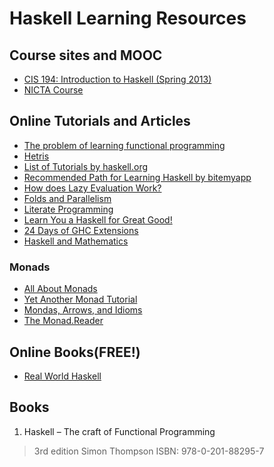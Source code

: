 # Haskell Learning Resources
## Course sites and MOOC
* [CIS 194: Introduction to Haskell (Spring 2013)](http://www.seas.upenn.edu/~cis194/spring13/)
* [NICTA Course](https://github.com/NICTA/course/)

## Online Tutorials and Articles
* [The problem of learning functional programming](http://bitemyapp.com/posts/2014-12-31-functional-education.html)
* [Hetris](http://www.cs.ox.ac.uk/people/ian.lynagh/Hetris/)
* [List of Tutorials by haskell.org](https://www.haskell.org/haskellwiki/Tutorials#Best_places_to_start)
* [Recommended Path for Learning Haskell by bitemyapp](https://github.com/bitemyapp/learnhaskell)
* [How does Lazy Evaluation Work?](https://hackhands.com/lazy-evaluation-works-haskell/?)
* [Folds and Parallelism](http://www.scs.stanford.edu/11au-cs240h/notes/par.html)
* [Literate Programming](https://www.haskell.org/haskellwiki/Literate_programming#Bird_Style)
* [Learn You a Haskell for Great Good!](http://learnyouahaskell.com/chapters)
* [24 Days of GHC Extensions](https://ocharles.org.uk/blog/pages/2014-12-01-24-days-of-ghc-extensions.html)
* [Haskell and Mathematics](https://www.haskell.org/haskellwiki/Haskell_and_mathematics)

### Monads
* [All About Monads](https://www.haskell.org/haskellwiki/All_About_Monads)
* [Yet Another Monad Tutorial](http://mvanier.livejournal.com/3917.html)
* [Mondas, Arrows, and Idioms](http://homepages.inf.ed.ac.uk/wadler/topics/monads.html)
* [The Monad.Reader](http://themonadreader.wordpress.com/previous-issues/)

## Online Books(FREE!)
* [Real World Haskell](http://book.realworldhaskell.org)

## Books
1. Haskell – The craft of Functional Programming
>  3rd edition
>  Simon Thompson
>  ISBN: 978-0-201-88295-7

